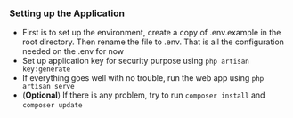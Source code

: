 ### Setting up the Application

* First is to set up the environment, create a copy of .env.example in the root directory. 
    Then rename the file to .env. That is all the configuration needed on the .env for now
* Set up application key for security purpose using `php artisan key:generate`
* If everything goes well with no trouble, run the web app using `php artisan serve`
* (<b>Optional</b>) If there is any problem, try to run `composer install` and `composer update`

